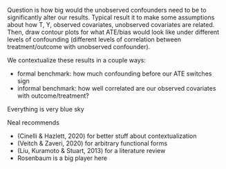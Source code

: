 Question is how big would the unobserved confounders need to be to significantly alter our results. Typical result it to make some assumptions about how T, Y, observed covariates, unobserved covariates are related. Then, draw contour plots for what ATE/bias would look like under different levels of confounding (different levels of correlation between treatment/outcome with unobserved confounder).

We contextualize these results in a couple ways:
- formal benchmark: how much confounding before our ATE switches sign
- informal benchmark: how well correlated are our observed covariates with outcome/treatment?

Everything is very blue sky

Neal recommends
- (Cinelli & Hazlett, 2020) for better stuff about contextualization
- (Veitch & Zaveri, 2020) for arbitrary functional forms
- (Liu, Kuramoto & Stuart, 2013) for a literature review
- Rosenbaum is a big player here